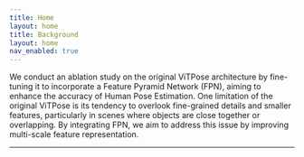 ```yaml
---
title: Home
layout: home
title: Background
layout: home
nav_enabled: true
---
```


We conduct an ablation study on the original ViTPose architecture by fine-tuning it to incorporate a Feature Pyramid Network (FPN), aiming to enhance the accuracy of Human Pose Estimation. One limitation of the original ViTPose is its tendency to overlook fine-grained details and smaller features, particularly in scenes where objects are close together or overlapping. By integrating FPN, we aim to address this issue by improving multi-scale feature representation.

----

[^1]: [It can take up to 10 minutes for changes to your site to publish after you push the changes to GitHub](https://docs.github.com/en/pages/setting-up-a-github-pages-site-with-jekyll/creating-a-github-pages-site-with-jekyll#creating-your-site).

[Just the Docs]: https://just-the-docs.github.io/just-the-docs/
[GitHub Pages]: https://docs.github.com/en/pages
[README]: https://github.com/just-the-docs/just-the-docs-template/blob/main/README.md
[Jekyll]: https://jekyllrb.com
[GitHub Pages / Actions workflow]: https://github.blog/changelog/2022-07-27-github-pages-custom-github-actions-workflows-beta/
[use this template]: https://github.com/just-the-docs/just-the-docs-template/generate
